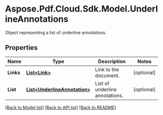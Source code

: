 ﻿# Aspose.Pdf.Cloud.Sdk.Model.UnderlineAnnotations
Object representing a list of underline annotations.

## Properties

Name | Type | Description | Notes
------------ | ------------- | ------------- | -------------
**Links** | [**List&lt;Link&gt;**](Link.md) | Link to the document. | [optional] 
**List** | [**List&lt;UnderlineAnnotation&gt;**](UnderlineAnnotation.md) | List of underline annotations. | [optional] 

[[Back to Model list]](../README.md#documentation-for-models) [[Back to API list]](../README.md#documentation-for-api-endpoints) [[Back to README]](../README.md)

